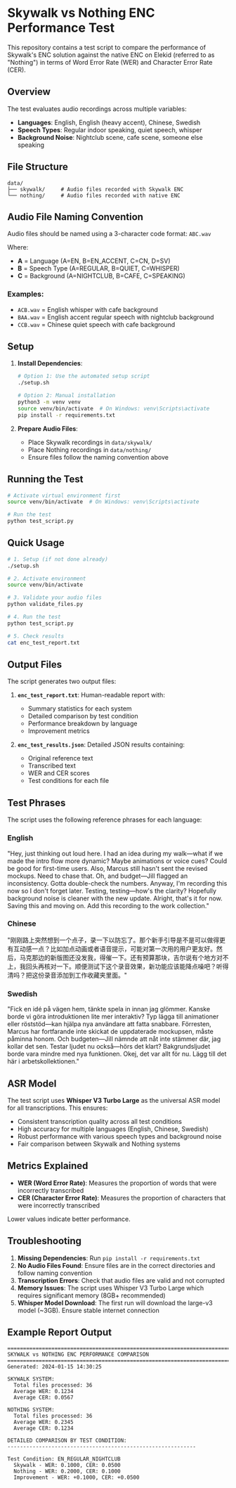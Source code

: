 # Skywalk vs Nothing ENC Performance Test

This repository contains a test script to compare the performance of Skywalk's ENC solution against the native ENC on Elekid (referred to as "Nothing") in terms of Word Error Rate (WER) and Character Error Rate (CER).

## Overview

The test evaluates audio recordings across multiple variables:
- **Languages**: English, English (heavy accent), Chinese, Swedish
- **Speech Types**: Regular indoor speaking, quiet speech, whisper
- **Background Noise**: Nightclub scene, cafe scene, someone else speaking

## File Structure

```
data/
├── skywalk/     # Audio files recorded with Skywalk ENC
└── nothing/     # Audio files recorded with native ENC
```

## Audio File Naming Convention

Audio files should be named using a 3-character code format: `ABC.wav`

Where:
- **A** = Language (A=EN, B=EN_ACCENT, C=CN, D=SV)
- **B** = Speech Type (A=REGULAR, B=QUIET, C=WHISPER)
- **C** = Background (A=NIGHTCLUB, B=CAFE, C=SPEAKING)

### Examples:
- `ACB.wav` = English whisper with cafe background
- `BAA.wav` = English accent regular speech with nightclub background
- `CCB.wav` = Chinese quiet speech with cafe background

## Setup

1. **Install Dependencies**:
   ```bash
   # Option 1: Use the automated setup script
   ./setup.sh
   
   # Option 2: Manual installation
   python3 -m venv venv
   source venv/bin/activate  # On Windows: venv\Scripts\activate
   pip install -r requirements.txt
   ```

2. **Prepare Audio Files**:
   - Place Skywalk recordings in `data/skywalk/`
   - Place Nothing recordings in `data/nothing/`
   - Ensure files follow the naming convention above

## Running the Test

```bash
# Activate virtual environment first
source venv/bin/activate  # On Windows: venv\Scripts\activate

# Run the test
python test_script.py
```

## Quick Usage

```bash
# 1. Setup (if not done already)
./setup.sh

# 2. Activate environment
source venv/bin/activate

# 3. Validate your audio files
python validate_files.py

# 4. Run the test
python test_script.py

# 5. Check results
cat enc_test_report.txt
```

## Output Files

The script generates two output files:

1. **`enc_test_report.txt`**: Human-readable report with:
   - Summary statistics for each system
   - Detailed comparison by test condition
   - Performance breakdown by language
   - Improvement metrics

2. **`enc_test_results.json`**: Detailed JSON results containing:
   - Original reference text
   - Transcribed text
   - WER and CER scores
   - Test conditions for each file

## Test Phrases

The script uses the following reference phrases for each language:

### English
"Hey, just thinking out loud here. I had an idea during my walk—what if we made the intro flow more dynamic? Maybe animations or voice cues? Could be good for first-time users. Also, Marcus still hasn't sent the revised mockups. Need to chase that. Oh, and budget—Jill flagged an inconsistency. Gotta double-check the numbers. Anyway, I'm recording this now so I don't forget later. Testing, testing—how's the clarity? Hopefully background noise is cleaner with the new update. Alright, that's it for now. Saving this and moving on. Add this recording to the work collection."

### Chinese
"刚刚路上突然想到一个点子，录一下以防忘了。那个新手引导是不是可以做得更有互动感一点？比如加点动画或者语音提示，可能对第一次用的用户更友好。然后，马克那边的新版图还没发我，得催一下。还有预算那块，吉尔说有个地方对不上，我回头再核对一下。顺便测试下这个录音效果，新功能应该能降点噪吧？听得清吗？把这份录音添加到工作收藏夹里面。"

### Swedish
"Fick en idé på vägen hem, tänkte spela in innan jag glömmer. Kanske borde vi göra introduktionen lite mer interaktiv? Typ lägga till animationer eller röststöd—kan hjälpa nya användare att fatta snabbare. Förresten, Marcus har fortfarande inte skickat de uppdaterade mockupsen, måste påminna honom. Och budgeten—Jill nämnde att nåt inte stämmer där, jag kollar det sen. Testar ljudet nu också—hörs det klart? Bakgrundsljudet borde vara mindre med nya funktionen. Okej, det var allt för nu. Lägg till det här i arbetskollektionen."

## ASR Model

The test script uses **Whisper V3 Turbo Large** as the universal ASR model for all transcriptions. This ensures:
- Consistent transcription quality across all test conditions
- High accuracy for multiple languages (English, Chinese, Swedish)
- Robust performance with various speech types and background noise
- Fair comparison between Skywalk and Nothing systems

## Metrics Explained

- **WER (Word Error Rate)**: Measures the proportion of words that were incorrectly transcribed
- **CER (Character Error Rate)**: Measures the proportion of characters that were incorrectly transcribed

Lower values indicate better performance.

## Troubleshooting

1. **Missing Dependencies**: Run `pip install -r requirements.txt`
2. **No Audio Files Found**: Ensure files are in the correct directories and follow naming convention
3. **Transcription Errors**: Check that audio files are valid and not corrupted
4. **Memory Issues**: The script uses Whisper V3 Turbo Large which requires significant memory (8GB+ recommended)
5. **Whisper Model Download**: The first run will download the large-v3 model (~3GB). Ensure stable internet connection

## Example Report Output

```
================================================================================
SKYWALK vs NOTHING ENC PERFORMANCE COMPARISON
================================================================================
Generated: 2024-01-15 14:30:25

SKYWALK SYSTEM:
  Total files processed: 36
  Average WER: 0.1234
  Average CER: 0.0567

NOTHING SYSTEM:
  Total files processed: 36
  Average WER: 0.2345
  Average CER: 0.1234

DETAILED COMPARISON BY TEST CONDITION:
------------------------------------------------------------

Test Condition: EN_REGULAR_NIGHTCLUB
  Skywalk - WER: 0.1000, CER: 0.0500
  Nothing - WER: 0.2000, CER: 0.1000
  Improvement - WER: +0.1000, CER: +0.0500
``` 